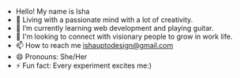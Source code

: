 - Hello! My name is Isha 
- 👀 Living with a passionate mind with a lot of creativity. 
- 🌱 I’m currently learning web development and playing guitar.
- 💞️ I'm looking to connect with visionary people to grow in work life.
- 📫 How to reach me ishauptodesign@gmail.com
- 😄 Pronouns: She/Her
- ⚡ Fun fact: Every experiment excites me:)

<!---
Ishasahu/Ishasahu12 is a ✨ special ✨ repository because its `README.md` (this file) appears on your GitHub profile.
You can click the Preview link to take a look at your changes.
--->
